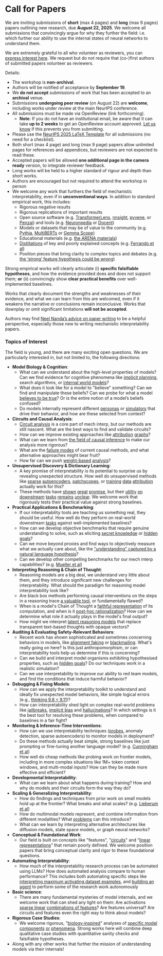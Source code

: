 # Call for Papers
We are inviting submissions of **short** (max 4 pages) and **long** (max 9 pages) papers outlining new research, due **August 22, 2025**. We welcome all submissions that convincingly argue for why they further the field: i.e. which further our ability to use the internal states of neural networks to understand them. 

We are extremely grateful to all who volunteer as reviewers, you can [express interest here](https://www.google.com/url?q=https://docs.google.com/forms/d/e/1FAIpQLSdiw1SJllzoTz_nqzDTzTOGb9DV3W_truQyh-WvYj_QGIi7Mg/viewform?usp%3Ddialog&sa=D&source=editors&ust=1752480621264338&usg=AOvVaw12LlFC1V9m2y93NzOKqlF-). We request but do not require that (co-)first authors of submitted papers volunteer as reviewers. 

Details: 
* The workshop is **non-archival**.
* Authors will be notified of acceptance by **September 19**.
* We **do not accept** submissions of work that has been accepted to an **archival** venue.
* Submissions **undergoing peer review** (on August 22) are **welcome**, including works under review at the main NeurIPS conference.
* All submissions must be made via OpenReview (link forthcoming).
  * **Note**: If you do not have an institutional email, be aware that it can take **up to 2 weeks** to get an OpenReview account approved. [Let us know](mailto:neurips2025@mechinterpworkshop.com) if this prevents you from submitting.
* Please use the [NeurIPS 2025 LaTeX Template](https://www.google.com/url?q=https://media.neurips.cc/Conferences/NeurIPS2025/Styles.zip&sa=D&source=editors&ust=1752480621265537&usg=AOvVaw04SPhE3pp_BLvPBj_nOHLu) for all submissions (no need for a checklist).
* Both short (max 4 page) and long (max 9 page) papers allow unlimited pages for references and appendices, but reviewers are not expected to read these.
* Accepted papers will be allowed **one additional page in the camera ready** version, to integrate reviewer feedback.
* Long works will be held to a higher standard of rigour and depth than short works.
* Authors are encouraged but not required to attend the workshop in person
* We welcome any work that furthers the field of mechanistic interpretability, even if in **unconventional ways**. In addition to standard empirical work, this includes:
  * Rigorous negative results
  * Rigorous replications of important results
  * Open source software (e.g. [TransformerLens](https://www.google.com/url?q=https://github.com/neelnanda-io/TransformerLens&sa=D&source=editors&ust=1752480621266427&usg=AOvVaw0RTVCVn1Mev-cQsCtaJhYr), [nnsight](https://www.google.com/url?q=https://github.com/ndif-team/nnsight&sa=D&source=editors&ust=1752480621266488&usg=AOvVaw1j-m3ehdY6oKcUGQ24Uu38), [pyvene](https://www.google.com/url?q=https://github.com/stanfordnlp/pyvene/tree/main/pyvene/models/mlp&sa=D&source=editors&ust=1752480621266556&usg=AOvVaw1j3Po_pK4dQQTmz_WbFB2f), or [Penzai](https://www.google.com/url?q=https://github.com/google-deepmind/penzai&sa=D&source=editors&ust=1752480621266629&usg=AOvVaw2TIvnhJJzk7EOBK1LFMePQ)) and tools (e.g. [Neuronpedia](https://www.google.com/url?q=http://neuronpedia.org&sa=D&source=editors&ust=1752480621266727&usg=AOvVaw0RhJ1D_csHsTUB7_eTJbUb) or [Docent](https://www.google.com/url?q=https://transluce.org/introducing-docent&sa=D&source=editors&ust=1752480621266805&usg=AOvVaw3d5Jdkn3AEb_gc21ny69rp))
  * Models or datasets that may be of value to the community (e.g. [Pythia](https://www.google.com/url?q=https://arxiv.org/abs/2304.01373&sa=D&source=editors&ust=1752480621266940&usg=AOvVaw0wXCIKvlLgsh6PSlUmzMwo), [MultiBERTs](https://www.google.com/url?q=https://arxiv.org/abs/2106.16163&sa=D&source=editors&ust=1752480621266996&usg=AOvVaw1bMPsB24T5h1muJ9o7ikAa) or [Gemma Scope](https://www.google.com/url?q=https://arxiv.org/abs/2408.05147&sa=D&source=editors&ust=1752480621267052&usg=AOvVaw0Q9mOEhlqvtgyjUk9ZFJ7K))
  * Educational materials (e.g. [the ARENA materials](https://www.google.com/url?q=https://arena3-chapter1-transformer-interp.streamlit.app/&sa=D&source=editors&ust=1752480621267180&usg=AOvVaw1TZdTSahm3r_ll4VnJyw6D))
  * [Distillations](https://www.google.com/url?q=https://distill.pub/2017/research-debt/&sa=D&source=editors&ust=1752480621267265&usg=AOvVaw0qQAR9tVPbAtdCcCqZP8zJ) of key and poorly explained concepts (e.g. [Ferrando et al](https://www.google.com/url?q=https://arxiv.org/abs/2405.00208&sa=D&source=editors&ust=1752480621267384&usg=AOvVaw1KWn4iH06gMxvBNawkxlVo))
  * Position pieces that bring clarity to complex topics and debates (e.g. [the ‘strong’ feature hypothesis could be wrong](https://www.google.com/url?q=https://www.alignmentforum.org/posts/tojtPCCRpKLSHBdpn/the-strong-feature-hypothesis-could-be-wrong&sa=D&source=editors&ust=1752480621267593&usg=AOvVaw0TwVm8yRYHS4BLLbYAC-8c))

Strong empirical works will clearly articulate (i) **specific falsifiable hypotheses**, and how the evidence provided does and does not support them; **or** (ii) convincingly show **clear practical benefits** over well-implemented baselines. 

Works that clearly document the strengths and weaknesses of their evidence, and what we can learn from this are welcomed, even if it weakens the narrative or conclusions remain inconclusive. Works that downplay or omit significant limitations **will not be accepted**. 

Authors may find [Neel Nanda’s advice on paper writing](https://www.google.com/url?q=https://www.alignmentforum.org/posts/eJGptPbbFPZGLpjsp/highly-opinionated-advice-on-how-to-write-ml-papers&sa=D&source=editors&ust=1752480621268384&usg=AOvVaw3SbBLv5jgMfuPmEVWZ_dmF) to be a helpful perspective, especially those new to writing mechanistic interpretability papers. 
### Topics of Interest
The field is young, and there are many exciting open questions. We are particularly interested in, but not limited to, the following directions: 
* **Model Biology & Cognition**:
  * What can we understand about the high-level properties of models? Can we find evidence for cognitive phenomena like [implicit planning](https://www.google.com/url?q=https://transformer-circuits.pub/2025/attribution-graphs/biology.html%23dives-poems&sa=D&source=editors&ust=1752480621268937&usg=AOvVaw13IvbRph_20-nveqjd28Ly), search algorithms, or [internal world models](https://www.google.com/url?q=https://arxiv.org/abs/2210.13382&sa=D&source=editors&ust=1752480621269027&usg=AOvVaw1VGSRJEgvfZVXa5IFp7UuS)?
  * What does it look like for a model to "believe" something? Can we find and manipulate these beliefs? Can we probe for what a model [believes to be true](https://www.google.com/url?q=https://arxiv.org/abs/2310.06824&sa=D&source=editors&ust=1752480621269220&usg=AOvVaw3YY_2Tv0dqhGsaFZWfz8rB)? Or is the entire notion of a model’s beliefs confused?
  * Do models internally represent different [personas](https://www.google.com/url?q=https://arxiv.org/abs/2406.12094&sa=D&source=editors&ust=1752480621269383&usg=AOvVaw26YXZFBhmTKphkUe1yKBlv) or [simulators](https://www.google.com/url?q=https://www.nature.com/articles/s41586-023-06647-8&sa=D&source=editors&ust=1752480621269448&usg=AOvVaw23cvEaysOEIROC1U-f-b44) that drive their behavior, and how are these selected from context?
* **Circuits and Causal Analysis**:
  * [Circuit analysis](https://www.google.com/url?q=https://distill.pub/2020/circuits/zoom-in/&sa=D&source=editors&ust=1752480621269655&usg=AOvVaw3vy2Zt9BO4qgVZWLOzkUl6) is a core part of mech interp, but our methods are still nascent. What are the best ways to find and validate circuits?
  * How can we improve existing approaches like [attribution](https://www.google.com/url?q=https://arxiv.org/abs/2406.11944&sa=D&source=editors&ust=1752480621269874&usg=AOvVaw19CwTHgt4n2kGElgTEsnz0) [graphs](https://www.google.com/url?q=https://transformer-circuits.pub/2025/attribution-graphs/methods.html&sa=D&source=editors&ust=1752480621269945&usg=AOvVaw1XFQkoommRqwACNwDvv5if)?
  * What can we learn from [the field of causal inference](https://www.google.com/url?q=https://arxiv.org/abs/2407.04690&sa=D&source=editors&ust=1752480621270063&usg=AOvVaw17h7xUdVLSiYrZS5ajYSix) to make our analysis more rigorous?
  * What are the [failure modes](https://www.google.com/url?q=https://arxiv.org/abs/2307.15771&sa=D&source=editors&ust=1752480621270183&usg=AOvVaw3AiUP3mNfab3Apz_LMz2GF) of current causal methods, and what alternative approaches might bear fruit?
  * How far can we push [weight-based](https://www.google.com/url?q=https://arxiv.org/abs/2301.05217&sa=D&source=editors&ust=1752480621270351&usg=AOvVaw27rRQ0ydLxaUIfLWgp0zfR) [analysis](https://www.google.com/url?q=https://arxiv.org/abs/2410.08417&sa=D&source=editors&ust=1752480621270404&usg=AOvVaw1Gs59vFUPuyJ4vvGUEbbY4)?
* **Unsupervised Discovery & Dictionary Learning**:
  * A key promise of interpretability is its potential to surprise us by revealing unexpected structure. How well do unsupervised methods like [sparse](https://www.google.com/url?q=https://arxiv.org/abs/2103.15949&sa=D&source=editors&ust=1752480621270680&usg=AOvVaw36DJ7TiPCCKCYhMVsIJt7y) [autoencoders](https://www.google.com/url?q=https://transformer-circuits.pub/2023/monosemantic-features&sa=D&source=editors&ust=1752480621270750&usg=AOvVaw1IbDwCPONBv436i6z4hitI), [patch](https://www.google.com/url?q=https://arxiv.org/abs/2401.06102&sa=D&source=editors&ust=1752480621270804&usg=AOvVaw0OBgwo0O3Y7G-OMeYYOvpO)[scopes](https://www.google.com/url?q=https://arxiv.org/abs/2403.10949v2&sa=D&source=editors&ust=1752480621270843&usg=AOvVaw2bVxN_SFOK0FztnWMotpfS), or [training](https://www.google.com/url?q=https://proceedings.mlr.press/v70/koh17a?ref%3Dhttps://githubhelp.com&sa=D&source=editors&ust=1752480621270915&usg=AOvVaw1lyauGspLopnG6kitydPWd) [data](https://www.google.com/url?q=https://arxiv.org/abs/2308.03296&sa=D&source=editors&ust=1752480621270968&usg=AOvVaw3MsevWfL-88P-xgYR0Yq9F) [attribution](https://www.google.com/url?q=https://arxiv.org/abs/2205.11482&sa=D&source=editors&ust=1752480621271024&usg=AOvVaw1FXnj4pZ4Wl3LyihI5lRAb) actually work for this?
  * These methods have [shown](https://www.google.com/url?q=https://transformer-circuits.pub/2024/scaling-monosemanticity/index.html&sa=D&source=editors&ust=1752480621271157&usg=AOvVaw3cB44MV7CBvkiU3HescH1J) [great](https://www.google.com/url?q=https://transformer-circuits.pub/2025/attribution-graphs/biology.html&sa=D&source=editors&ust=1752480621271226&usg=AOvVaw2Mpnt9iImJKU7OWihrOd5s) [promise](https://www.google.com/url?q=https://arxiv.org/abs/2503.10965&sa=D&source=editors&ust=1752480621271279&usg=AOvVaw0sWvYP9mtM8pCYhA9uQVwW), but their [utility](https://www.google.com/url?q=https://arxiv.org/abs/2502.16681&sa=D&source=editors&ust=1752480621271343&usg=AOvVaw12qxdWPhklGnttgPIytBLS) [on](https://www.google.com/url?q=https://www.tilderesearch.com/blog/sieve&sa=D&source=editors&ust=1752480621271398&usg=AOvVaw2k71ngUQWTBP1TVIkor8u3) [downstream](https://www.google.com/url?q=https://arxiv.org/abs/2501.17148&sa=D&source=editors&ust=1752480621271454&usg=AOvVaw1ukqA78Y91ol6qzJNWq4dG) [tasks](https://www.google.com/url?q=https://transformer-circuits.pub/2024/features-as-classifiers/index.html&sa=D&source=editors&ust=1752480621271524&usg=AOvVaw2KMvIwu4xndp2IfbrTHSwS) [remains](https://www.google.com/url?q=https://arxiv.org/abs/2502.04382&sa=D&source=editors&ust=1752480621271577&usg=AOvVaw2Oz4ytR8BcoR7DkLg5Er3I) [unclear](https://www.google.com/url?q=https://www.alignmentforum.org/posts/4uXCAJNuPKtKBsi28/negative-results-for-saes-on-downstream-tasks&sa=D&source=editors&ust=1752480621271661&usg=AOvVaw2MePOxyxMDrz3BUZVflYSz). We welcome work that rigorously tests their practical value against strong baselines.
* **Practical Applications & Benchmarking**:
  * If our interpretability tools are teaching us something real, they should be useful. How well do they perform on real-world downstream [tasks](https://www.google.com/url?q=https://www.lesswrong.com/posts/wGRnzCFcowRCrpX4Y/downstream-applications-as-validation-of-interpretability&sa=D&source=editors&ust=1752480621272035&usg=AOvVaw2kWLvnjfa9oiFIBysHd4YD) against well-implemented baselines?
  * How can we develop objective benchmarks that require genuine understanding to solve, such as eliciting [secret knowledge](https://www.google.com/url?q=https://arxiv.org/abs/2505.14352&sa=D&source=editors&ust=1752480621272313&usg=AOvVaw3Jg1t7yDtmbDi3sVeL6Lo1) or [hidden goals](https://www.google.com/url?q=https://arxiv.org/abs/2503.10965&sa=D&source=editors&ust=1752480621272375&usg=AOvVaw2ow4fWGQ9-TfQYgQeX2Nyb)?
  * Can we move beyond proxies and find ways to objectively measure what we actually care about, like the ["understanding" captured by a natural language hypothesis](https://www.google.com/url?q=https://arxiv.org/abs/2502.04382&sa=D&source=editors&ust=1752480621272573&usg=AOvVaw2dTocsQH1laX5-pRk2nm_A)?
  * Can we develop other compelling benchmarks for our mech interp capabilities? (e.g. [Mueller et al](https://www.google.com/url?q=https://arxiv.org/abs/2504.13151&sa=D&source=editors&ust=1752480621272719&usg=AOvVaw3sI-yGNzb5vnndXrzhIZL1))
* **Interpreting Reasoning & Chain of Thought**:
  * Reasoning models are a big deal, we understand very little about them, and they introduce significant new challenges for interpretability. What should the paradigm for reasoning model interpretability look like?
  * Are black box methods performing causal interventions on the steps in a reasoning trace [a valuable tool](https://www.google.com/url?q=https://arxiv.org/abs/2506.19143&sa=D&source=editors&ust=1752480621273150&usg=AOvVaw3TgkNn_e7VkxqXZ05fFYp7), or fundamentally flawed?
  * When is a model's Chain of Thought a [faithful representation](https://www.google.com/url?q=https://arxiv.org/abs/2305.04388&sa=D&source=editors&ust=1752480621273292&usg=AOvVaw1DtdzVBKIi18KlwHRqu95z) of its computation, and when is it [post-hoc rationalization](https://www.google.com/url?q=https://arxiv.org/abs/2503.08679&sa=D&source=editors&ust=1752480621273390&usg=AOvVaw3hhtmKZp1Foz0mGXMuypKk)? How can we determine what role it actually plays in the model's final output?
  * How might we interpret [latent reasoning models](https://www.google.com/url?q=https://arxiv.org/abs/2412.06769&sa=D&source=editors&ust=1752480621273566&usg=AOvVaw2m3lYE4rX-KoBh-dj7RxGj) that replace transparent text-based thoughts with opaque vectors?
* **Auditing & Evaluating Safety-Relevant Behaviors**:
  * Recent work has shown sophisticated and sometimes concerning behaviors in models, like [alignment faking](https://www.google.com/url?q=https://arxiv.org/abs/2412.14093&sa=D&source=editors&ust=1752480621273865&usg=AOvVaw0AQr6sva6Q-xY1GLxoPOEz) or [blackmailing](https://www.google.com/url?q=https://www.anthropic.com/research/agentic-misalignment&sa=D&source=editors&ust=1752480621273936&usg=AOvVaw04Xmg6dyAIu3PrLXdMuoqI). What's really going on here? Is this just anthropomorphism, or can interpretability tools help us determine if this is concerning?
  * Can we build and interpret model organisms exhibiting hypothesised properties, such as [hidden goals](https://www.google.com/url?q=https://arxiv.org/abs/2503.10965&sa=D&source=editors&ust=1752480621274249&usg=AOvVaw026PpWraWrzxLvkMJCv-Yi)? Do our techniques work in a realistic simulation?
  * Can we use interpretability to improve our ability to red team models, and find the conditions that induce harmful behavior?
* **Debugging & Fixing Models**:
  * How can we apply the interpretability toolkit to understand and ideally fix unexpected model behaviors, like simple logical errors (e.g., [thinking 9.8 < 9.11](https://www.google.com/url?q=https://transluce.org/observability-interface&sa=D&source=editors&ust=1752480621274704&usg=AOvVaw1D9a-_fkGuOw5QngMImlI-))?
  * How can interpretability shed light on complex real-world problems like [jailbreaks](https://www.google.com/url?q=https://transformer-circuits.pub/2025/attribution-graphs/biology.html%23dives-jailbreak&sa=D&source=editors&ust=1752480621274868&usg=AOvVaw0LMp1KFKiUqCOqLMXSuKxu), [implicit bias](https://www.google.com/url?q=https://arxiv.org/abs/2506.10922&sa=D&source=editors&ust=1752480621274955&usg=AOvVaw01KAADa2RNHFPIr-R3fqbn) and [hallucinations](https://www.google.com/url?q=https://arxiv.org/abs/2411.14257&sa=D&source=editors&ust=1752480621275057&usg=AOvVaw16ko8rhn_BJvyuMrLaZlvx)? In which settings is it the best tool for resolving these problems, when compared to baselines in a fair fight?
* **Monitoring & Inference-Time Interventions**:
  * How can we use interpretability techniques ([probes](https://www.google.com/url?q=https://arxiv.org/abs/2102.12452&sa=D&source=editors&ust=1752480621275516&usg=AOvVaw05jivisZ4R5Qqlri1umyBy), anomaly detection, sparse autoencoders) to monitor models in deployment?
  * Do these methods actually beat simple, strong baselines like just prompting or fine-tuning another language model? (e.g. [Cunningham et al](https://www.google.com/url?q=https://alignment.anthropic.com/2025/cheap-monitors/&sa=D&source=editors&ust=1752480621275787&usg=AOvVaw0suU8tzyjR5dxDX6qN22k8))
  * How well do cheap methods like probing work on frontier models, including in more complex situations like 1M+ token context windows, and multi-modal inputs? How can they be made more effective and efficient?
* **Developmental Interpretability**:
  * What can we learn about what happens during training? How and why do models and their circuits form the way they do?
* **Scaling & Generalizing Interpretability**:
  * How do findings and techniques from prior work on small models hold up at the frontier? What breaks and what scales? (e.g. [Lieberum et al](https://www.google.com/url?q=https://arxiv.org/abs/2307.09458&sa=D&source=editors&ust=1752480621276501&usg=AOvVaw2WdUY1SYGwDw7kvZnuOYjf))
  * How do multimodal models represent, and combine information from different modalities? What [problems](https://www.google.com/url?q=https://openreview.net/pdf?id%3DVUhRdZp8ke&sa=D&source=editors&ust=1752480621276680&usg=AOvVaw2KMRn1wqk0Ybb57QObLz_9) can this introduce?
  * What can we learn by interpreting alternative architectures like diffusion models, state space models, or graph neural networks?
* **Conceptual & Foundational Work**:
  * Our field is built on concepts like "features", "[circuits](https://www.google.com/url?q=https://distill.pub/2020/circuits/zoom-in/&sa=D&source=editors&ust=1752480621277032&usg=AOvVaw1jrWspkmOlVl5dgC_avMwF)" and “[linear representations](https://www.google.com/url?q=https://transformer-circuits.pub/2024/july-update/index.html%23linear-representations&sa=D&source=editors&ust=1752480621277131&usg=AOvVaw2e-wbauMrSZh0a_UvAaO87)” that remain poorly defined. We welcome position papers that bring conceptual clarity and rigor to these foundational questions.
* **Automating Interpretability**:
  * How much of the interpretability research process can be automated using LLMs? How does automated analysis compare to human performance? This includes both automating specific steps like [interpreting maximum activating dataset examples](https://www.google.com/url?q=https://openaipublic.blob.core.windows.net/neuron-explainer/paper/index.html&sa=D&source=editors&ust=1752480621277609&usg=AOvVaw2B8m01RN9uSliTG-l9B0pS), and [building an agent](https://www.google.com/url?q=https://arxiv.org/abs/2404.14394&sa=D&source=editors&ust=1752480621277678&usg=AOvVaw1hNMYONeliyG4oK9vup91j) to perform some of the research work autonomously
* **Basic science**:
  * There are many fundamental mysteries of model internals, and we welcome work that can shed any light on them: Are activations [sparse linear](https://www.google.com/url?q=https://arxiv.org/abs/1601.03764&sa=D&source=editors&ust=1752480621277979&usg=AOvVaw2GT7AJWTfWE3bIAJ9CVYEi) [combinations of features](https://www.google.com/url?q=https://transformer-circuits.pub/2022/toy_model/index.html&sa=D&source=editors&ust=1752480621278061&usg=AOvVaw0S9DpG65TmZ41Gu4Blmy-S)? Are features universal? Are circuits and features even the right way to think about models?
* **Rigorous Case Studies**:
  * We welcome rigorous, "[biology-inspired](https://www.google.com/url?q=https://distill.pub/2020/circuits/curve-circuits/&sa=D&source=editors&ust=1752480621278357&usg=AOvVaw2YFOMV6nllC5bAZjWlvozD)" analyses of [specific model](https://www.google.com/url?q=https://arxiv.org/abs/2310.04625&sa=D&source=editors&ust=1752480621278427&usg=AOvVaw0yml-lnWZIdizrRWkpT_t-) [components](https://www.google.com/url?q=https://transformer-circuits.pub/2024/scaling-monosemanticity/index.html&sa=D&source=editors&ust=1752480621278502&usg=AOvVaw19FzNVzBRwybqM2MRRKkuQ) [or](https://www.google.com/url?q=https://arxiv.org/abs/2305.01610&sa=D&source=editors&ust=1752480621278551&usg=AOvVaw2KYprUlpNYBe65PlV0Tk9K) [phenomena](https://www.google.com/url?q=https://arxiv.org/abs/2306.09346&sa=D&source=editors&ust=1752480621278603&usg=AOvVaw2H1ZfB_dPgdfG1cgHdd8I0). Strong works here will combine deep qualitative case studies with quantitative sanity checks and falsifiable hypotheses.
* Along with any other works that further the mission of understanding models via their internals!
